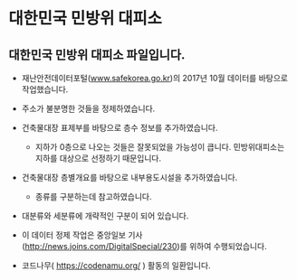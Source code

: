 ﻿# 대한민국 민방위 대피소 

## 대한민국 민방위 대피소 파일입니다.
- 재난안전데이터포털(www.safekorea.go.kr)의 2017년 10월 데이터를 바탕으로 작업했습니다.
- 주소가 불분명한 것들을 정제하였습니다.
- 건축물대장 표제부를 바탕으로 층수 정보를 추가하였습니다. 
  - 지하가 0층으로 나오는 것들은 잘못되었을 가능성이 큽니다. 민방위대피소는 지하를 대상으로 선정하기 때문입니다.
- 건축물대장 층별개요를 바탕으로 내부용도시설을 추가하였습니다.
  - 종류를 구분하는데 참고하였습니다.
- 대분류와 세분류에 개략적인 구분이 되어 있습니다.

- 이 데이터 정제 작업은 중앙일보 기사 (http://news.joins.com/DigitalSpecial/230)를 위하여 수행되었습니다.
- 코드나무( https://codenamu.org/ ) 활동의 일환입니다. 
